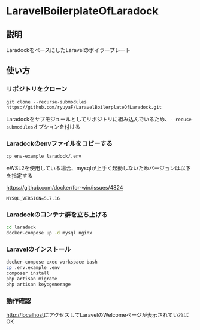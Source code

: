 # LaravelBoilerplateOfLaradock

## 説明
LaradockをベースにしたLaravelのボイラープレート

## 使い方
### リポジトリをクローン
`git clone --recurse-submodules https://github.com/ryuyaF/LaravelBoilerplateOfLaradock.git`

Laradockをサブモジュールとしてリポジトリに組み込んでいるため、`--recuse-submodules`オプションを付ける

### Laradockのenvファイルをコピーする
`cp env-example laradock/.env`

※WSL2を使用している場合、mysqlが上手く起動しないためバージョンは以下を指定する

https://github.com/docker/for-win/issues/4824

```env:laradock/.env
MYSQL_VERSION=5.7.16
```

### Laradockのコンテナ群を立ち上げる
``` bash
cd laradock
docker-compose up -d mysql nginx
```

### Laravelのインストール
``` bash
docker-compose exec workspace bash
cp .env.example .env
composer install
php artisan migrate
php artisan key:generage
```

### 動作確認
[http://localhost](http://localhost)にアクセスしてLaravelのWelcomeページが表示されていればOK
